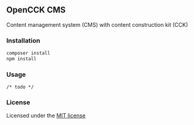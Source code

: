 ## OpenCCK CMS
Content management system (CMS) with content construction kit (CCK)

### Installation
```bash
composer install
npm install
```

### Usage
```injectablephp
/* todo */
```

### License
Licensed under the [MIT license](https://opensource.org/licenses/MIT)